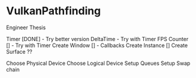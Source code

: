 # VulkanPathfinding
Engineer Thesis

Timer [DONE]
    - Try better version 
DeltaTime 
    - Try with Timer
FPS Counter []
    - Try with Timer
Create Window []
    - Callbacks
Create Instance []
Create Surface ??

Choose Physical Device
Choose Logical Device
Setup Queues
Setup Swap chain


